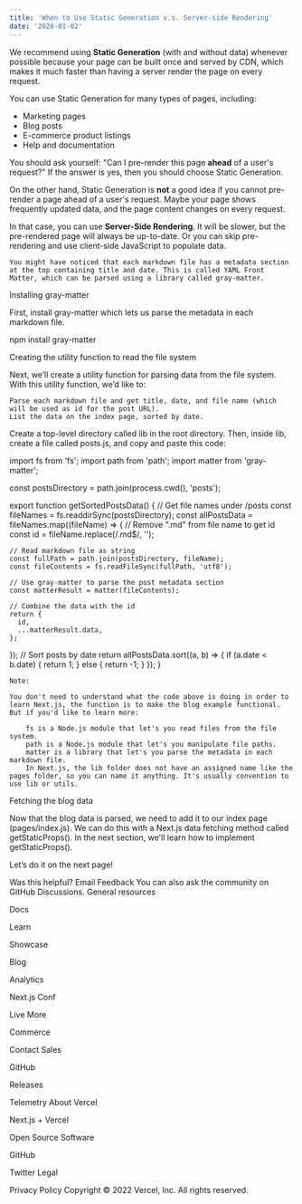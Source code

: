```yaml
---
title: 'When to Use Static Generation v.s. Server-side Rendering'
date: '2020-01-02'
---
```


We recommend using **Static Generation** (with and without data) whenever possible because your page can be built once and served by CDN, which makes it much faster than having a server render the page on every request.

You can use Static Generation for many types of pages, including:

- Marketing pages
- Blog posts
- E-commerce product listings
- Help and documentation

You should ask yourself: "Can I pre-render this page **ahead** of a user's request?" If the answer is yes, then you should choose Static Generation.

On the other hand, Static Generation is **not** a good idea if you cannot pre-render a page ahead of a user's request. Maybe your page shows frequently updated data, and the page content changes on every request.

In that case, you can use **Server-Side Rendering**. It will be slower, but the pre-rendered page will always be up-to-date. Or you can skip pre-rendering and use client-side JavaScript to populate data.

    You might have noticed that each markdown file has a metadata section at the top containing title and date. This is called YAML Front Matter, which can be parsed using a library called gray-matter.

Installing gray-matter

First, install gray-matter which lets us parse the metadata in each markdown file.

npm install gray-matter

Creating the utility function to read the file system

Next, we’ll create a utility function for parsing data from the file system. With this utility function, we’d like to:

    Parse each markdown file and get title, date, and file name (which will be used as id for the post URL).
    List the data on the index page, sorted by date.

Create a top-level directory called lib in the root directory. Then, inside lib, create a file called posts.js, and copy and paste this code:

import fs from 'fs';
import path from 'path';
import matter from 'gray-matter';

const postsDirectory = path.join(process.cwd(), 'posts');

export function getSortedPostsData() {
  // Get file names under /posts
  const fileNames = fs.readdirSync(postsDirectory);
  const allPostsData = fileNames.map((fileName) => {
    // Remove ".md" from file name to get id
    const id = fileName.replace(/\.md$/, '');

    // Read markdown file as string
    const fullPath = path.join(postsDirectory, fileName);
    const fileContents = fs.readFileSync(fullPath, 'utf8');

    // Use gray-matter to parse the post metadata section
    const matterResult = matter(fileContents);

    // Combine the data with the id
    return {
      id,
      ...matterResult.data,
    };
  });
  // Sort posts by date
  return allPostsData.sort((a, b) => {
    if (a.date < b.date) {
      return 1;
    } else {
      return -1;
    }
  });
}

    Note:

    You don't need to understand what the code above is doing in order to learn Next.js, the function is to make the blog example functional. But if you'd like to learn more:

        fs is a Node.js module that let's you read files from the file system.
        path is a Node.js module that let's you manipulate file paths.
        matter is a library that let's you parse the metadata in each markdown file.
        In Next.js, the lib folder does not have an assigned name like the pages folder, so you can name it anything. It's usually convention to use lib or utils.

Fetching the blog data

Now that the blog data is parsed, we need to add it to our index page (pages/index.js). We can do this with a Next.js data fetching method called getStaticProps(). In the next section, we'll learn how to implement getStaticProps().

Let’s do it on the next page!

Was this helpful?
Email
Feedback
You can also ask the community on GitHub Discussions.
General resources

Docs

Learn

Showcase

Blog

Analytics

Next.js Conf

Live
More

Commerce

Contact Sales

GitHub

Releases

Telemetry
About Vercel

Next.js + Vercel

Open Source Software

GitHub

Twitter
Legal

Privacy Policy
Copyright © 2022 Vercel, Inc. All rights reserved.
